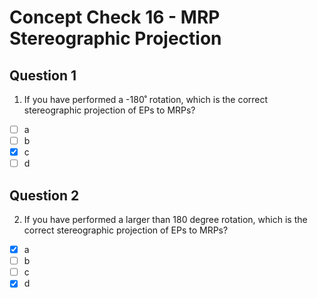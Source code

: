 # Concept Check 16 - MRP Stereographic Projection
## Question 1
1. If you have performed a -180˚ rotation, which is the correct stereographic projection of EPs to MRPs?
- [ ] a
- [ ] b
- [x] c
- [ ] d
## Question 2
2. If you have performed a larger than 180 degree rotation, which is the correct stereographic projection of EPs to MRPs?
- [x] a
- [ ] b
- [ ] c
- [x] d
